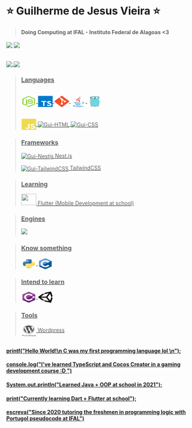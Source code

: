 #  ⭐ Guilherme de Jesus Vieira ⭐ 


>#### Doing Computing at IFAL - Instituto Federal de Alagoas <3
>
<a href="https://instagram.com/guilherme_gjv" target="_blank"><img src="https://img.shields.io/badge/-Instagram-%23E4405F?style=for-the-badge&logo=instagram&logoColor=white" target="_blank"></a>
<a href = "mailto:guijesus.info@gmail.com"><img src="https://img.shields.io/badge/-Gmail-%23333?style=for-the-badge&logo=gmail&logoColor=white" target="_blank"></a>
>
>
>
##

<div>
  <a href="https://github.com/guilherme-gjv">
  <img align="center" height="170em" src="https://github-readme-stats.vercel.app/api?username=guilherme-gjv&show_icons=true&theme=highcontrast&include_all_commits=true&count_private=true"/>
  <img align="center" height="170em" src="https://github-readme-stats.vercel.app/api/top-langs/?username=guilherme-gjv&layout=compact&langs_count=7&theme=highcontrast&hide=css"/>

<div/>
        

 
>### Languages
>   <div style="display: inline_block"><br>
>
>  <img align="center" alt="Gui-NodeJS" height="30" width="40" src="https://raw.githubusercontent.com/devicons/devicon/master/icons/nodejs/nodejs-original.svg"> 
>  <img align="center" alt="Gui-Ts" height="30" width="40" src="https://raw.githubusercontent.com/devicons/devicon/master/icons/typescript/typescript-plain.svg">
>  <img align="center" alt="Gui-Git" height="30" width="40" src="https://raw.githubusercontent.com/devicons/devicon/master/icons/git/git-original.svg">
>  <img align="center" alt="Gui-Java" height="30" width="40" src="https://raw.githubusercontent.com/devicons/devicon/master/icons/java/java-original.svg"> 
>  <img align="center" alt="Gui-Golang" height="30" width="40" src="https://raw.githubusercontent.com/devicons/devicon/master/icons/go/go-original.svg"> 
> 
>  <br><img align="center" alt="Gui-Js" height="30" width="40" src="https://raw.githubusercontent.com/devicons/devicon/master/icons/javascript/javascript-plain.svg"> 
>  <img align="center" alt="Gui-HTML" height="30" width="40" src="https://symbols.getvecta.com/stencil_25/35_html5.d4d8050235.svg"> 
>  <img align="center" alt="Gui-CSS" height="30" width="40" src="https://symbols.getvecta.com/stencil_25/14_css3.d930bfb832.svg"> 
        
>### Frameworks
>  <img align="center" alt="Gui-Nestjs" height="30" width="40" src="https://symbols.getvecta.com/stencil_89/37_nestjs-icon.a67daec196.svg"> Nest.js
>
>  <img align="center" alt="Gui-TailwindCSS" height="30" width="40" src="https://symbols.getvecta.com/stencil_97/3_tailwind-css-icon.5009c3dbea.svg"> TailwindCSS
>
>

> ### Learning
>
> <img height="30" width="40" src="https://symbols.getvecta.com/stencil_80/74_flutter-icon.9831b0dbe0.svg"> Flutter (Mobile Development at school)
>
    
>### Engines
>   
>   ![](https://img.shields.io/badge/Cocos_Creator-92928f?style=flat&logo=Cocos)
>      

>### Know something
>
> <img align="center" alt="Gui-Python" height="30" width="40" src="https://raw.githubusercontent.com/devicons/devicon/master/icons/python/python-original.svg">
> <img align="center" alt="Gui-C" height="30" width="40" src="https://raw.githubusercontent.com/devicons/devicon/master/icons/c/c-original.svg">         
>        

>### Intend to learn
>
><img align="center" alt="Gui-CSharp" height="30" width="40" src="https://raw.githubusercontent.com/devicons/devicon/master/icons/csharp/csharp-original.svg"> 
><img align="center" alt="Gui-Unity" height="30" width="40" src="https://raw.githubusercontent.com/devicons/devicon/master/icons/unity/unity-original.svg"> 
>
     
>### Tools
>
>   <img align="center" alt="Gui-Wp" height="30" width="40" src="https://raw.githubusercontent.com/devicons/devicon/master/icons/wordpress/wordpress-original.svg"> Wordpress
   
## 
   
   
#### printf("Hello World!\n C was my first programming language lol \n");
   
#### console.log("I've learned TypeScript and Cocos Creator in a gaming development course :D ")
   
#### System.out.println("Learned Java + OOP at school in 2021");
    
#### print("Currently learning Dart + Flutter at school");
        
#### escreva("Since 2020 tutoring the freshmen in programming logic with Portugol pseudocode at IFAL")

